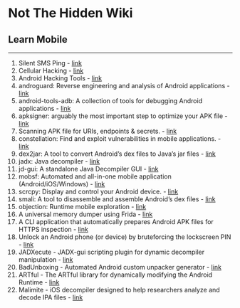 # Not The Hidden Wiki

## Learn Mobile
-----

1. Silent SMS Ping - [link](https://github.com/MatejKovacic/silent-sms-ping)
2. Cellular Hacking - [link](https://github.com/W00t3k/Awesome-Cellular-Hacking)
3. Android Hacking Tools - [link](https://github.com/topics/android-hacking-tools)
4. androguard: Reverse engineering and analysis of Android applications - [link](https://github.com/androguard/androguard)
5. android-tools-adb: A collection of tools for debugging Android applications - [link](https://developer.android.com/studio/command-line/adb)
6. apksigner: arguably the most important step to optimize your APK file - [link](https://source.android.com/security/apksigning)
7. Scanning APK file for URIs, endpoints & secrets. - [link](https://github.com/dwisiswant0/apkleaks)
8. constellation: Find and exploit vulnerabilities in mobile applications. - [link](https://github.com/constellation-app/Constellation)
9.  dex2jar: A tool to convert Android’s dex files to Java’s jar files - [link](https://github.com/pxb1988/dex2jar)
10. jadx: Java decompiler - [link](https://github.com/skylot/jadx)
11. jd-gui: A standalone Java Decompiler GUI - [link](https://github.com/java-decompiler/jd-gui)
12. mobsf: Automated and all-in-one mobile application (Android/iOS/Windows) - [link](https://github.com/MobSF/Mobile-Security-Framework-MobSF)
13. scrcpy: Display and control your Android device. - [link](https://github.com/Genymobile/scrcpy)
14. smali: A tool to disassemble and assemble Android’s dex files - [link](https://github.com/JesusFreke/smali)
15. objection: Runtime mobile exploration - [link](https://github.com/sensepost/objection)
16. A universal memory dumper using Frida - [link](https://github.com/Nightbringer21/fridump)
17. A CLI application that automatically prepares Android APK files for HTTPS inspection - [link](https://github.com/shroudedcode/apk-mitm)
18. Unlock an Android phone (or device) by bruteforcing the lockscreen PIN - [link](https://github.com/urbanadventurer/Android-PIN-Bruteforce)
19. JADXecute - JADX-gui scripting plugin for dynamic decompiler manipulation - [link](https://github.com/LaurieWired/JADXecute)
20. BadUnboxing - Automated Android custom unpacker generator - [link](https://github.com/LaurieWired/BadUnboxing)
21. ARTful - The ARTful library for dynamically modifying the Android Runtime - [link](https://github.com/LaurieWired/ARTful)
22. Malimite - iOS decompiler designed to help researchers analyze and decode IPA files - [link](https://github.com/LaurieWired/Malimite)
